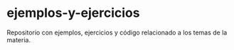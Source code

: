 # ejemplos-y-ejercicios
Repositorio con ejemplos, ejercicios y código relacionado a los temas de la materia.
